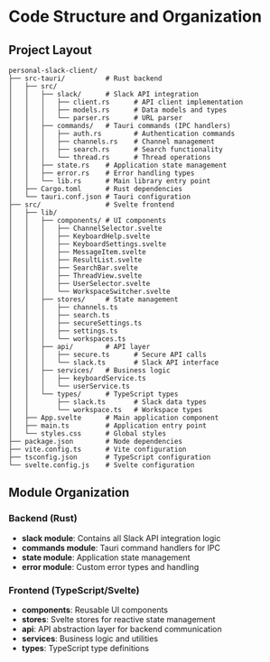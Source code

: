 # Code Structure and Organization

## Project Layout

```
personal-slack-client/
├── src-tauri/          # Rust backend
│   ├── src/
│   │   ├── slack/      # Slack API integration
│   │   │   ├── client.rs      # API client implementation
│   │   │   ├── models.rs      # Data models and types
│   │   │   └── parser.rs      # URL parser
│   │   ├── commands/   # Tauri commands (IPC handlers)
│   │   │   ├── auth.rs        # Authentication commands
│   │   │   ├── channels.rs    # Channel management
│   │   │   ├── search.rs      # Search functionality
│   │   │   └── thread.rs      # Thread operations
│   │   ├── state.rs    # Application state management
│   │   ├── error.rs    # Error handling types
│   │   └── lib.rs      # Main library entry point
│   ├── Cargo.toml      # Rust dependencies
│   └── tauri.conf.json # Tauri configuration
├── src/                # Svelte frontend
│   ├── lib/
│   │   ├── components/ # UI components
│   │   │   ├── ChannelSelector.svelte
│   │   │   ├── KeyboardHelp.svelte
│   │   │   ├── KeyboardSettings.svelte
│   │   │   ├── MessageItem.svelte
│   │   │   ├── ResultList.svelte
│   │   │   ├── SearchBar.svelte
│   │   │   ├── ThreadView.svelte
│   │   │   ├── UserSelector.svelte
│   │   │   └── WorkspaceSwitcher.svelte
│   │   ├── stores/     # State management
│   │   │   ├── channels.ts
│   │   │   ├── search.ts
│   │   │   ├── secureSettings.ts
│   │   │   ├── settings.ts
│   │   │   └── workspaces.ts
│   │   ├── api/        # API layer
│   │   │   ├── secure.ts      # Secure API calls
│   │   │   └── slack.ts       # Slack API interface
│   │   ├── services/   # Business logic
│   │   │   ├── keyboardService.ts
│   │   │   └── userService.ts
│   │   └── types/      # TypeScript types
│   │       ├── slack.ts       # Slack data types
│   │       └── workspace.ts   # Workspace types
│   ├── App.svelte      # Main application component
│   ├── main.ts         # Application entry point
│   └── styles.css      # Global styles
├── package.json        # Node dependencies
├── vite.config.ts      # Vite configuration
├── tsconfig.json       # TypeScript configuration
└── svelte.config.js    # Svelte configuration
```

## Module Organization

### Backend (Rust)
- **slack module**: Contains all Slack API integration logic
- **commands module**: Tauri command handlers for IPC
- **state module**: Application state management
- **error module**: Custom error types and handling

### Frontend (TypeScript/Svelte)
- **components**: Reusable UI components
- **stores**: Svelte stores for reactive state management
- **api**: API abstraction layer for backend communication
- **services**: Business logic and utilities
- **types**: TypeScript type definitions